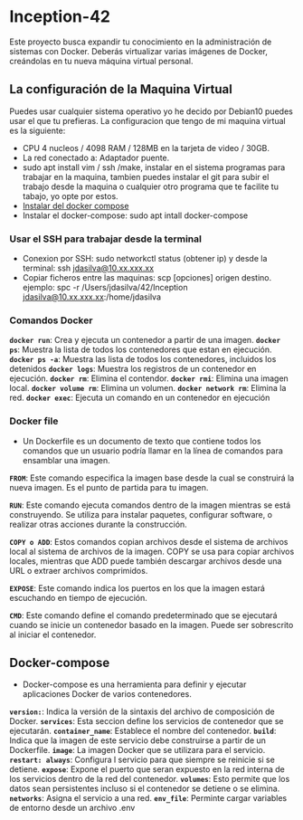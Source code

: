 
# Inception-42
Este proyecto busca expandir tu conocimiento en la administración de sistemas con Docker. Deberás virtualizar varias imágenes de Docker, creándolas en tu nueva máquina virtual personal.

## La configuración de la Maquina Virtual
Puedes usar cualquier sistema operativo yo he decido por Debian10 puedes usar el que tu prefieras.
La configuracion que tengo de mi maquina virtual es la siguiente:
- CPU 4 nucleos / 4098 RAM / 128MB en la tarjeta de video / 30GB.
- La red conectado a: Adaptador puente.
- sudo apt install vim / ssh /make, instalar en el sistema programas para trabajar en la maquina, tambien puedes instalar el git para subir el trabajo desde la maquina o cualquier otro programa que te facilite tu tabajo, yo opte por estos.
- [Instalar del docker compose](https://docs.docker.com/engine/install/debian/)
- Instalar el docker-compose: sudo apt intall docker-compose
### Usar el SSH para trabajar desde la terminal
- Conexion por SSH: sudo networkctl status (obtener ip) y desde la terminal: ssh jdasilva@10.xx.xxx.xx
- Copiar ficheros entre las maquinas: scp [opciones] origen destino. ejemplo: spc -r /Users/jdasilva/42/Inception jdasilva@10.xx.xxx.xx:/home/jdasilva

### Comandos Docker
**`docker run`**: Crea y ejecuta un contenedor a partir de una imagen.
**`docker ps`**: Muestra la lista de todos los contenedores que estan en ejecución.
**`docker ps -a`**: Muestra las lista de todos los contenedores, incluidos los detenidos 
**`docker logs`**: Muestra  los registros de un contenedor en ejecución.
**`docker rm`**: Elimina el contendor.
**`docker rmi`**: Elimina una imagen local.
**`docker volume rm`**: Elimina un volumen.
**`docker network rm`**: Elimina la red.
**`docker exec`**: Ejecuta un comando en un contenedor en ejecución

### Docker file
- Un Dockerfile es un documento de texto que contiene todos los comandos que un usuario podría llamar en la línea de comandos para ensamblar una imagen.

**`FROM`**: Este comando especifica la imagen base desde la cual se construirá la nueva imagen. Es el punto de partida para tu imagen.

**`RUN`**: Este comando ejecuta comandos dentro de la imagen mientras se está construyendo. Se utiliza para instalar paquetes, configurar software, o realizar otras acciones durante la construcción.

**`COPY o ADD`**: Estos comandos copian archivos desde el sistema de archivos local al sistema de archivos de la imagen. COPY se usa para copiar archivos locales, mientras que ADD puede también descargar archivos desde una URL o extraer archivos comprimidos.

**`EXPOSE`**: Este comando indica los puertos en los que la imagen estará escuchando en tiempo de ejecución.

**`CMD`**: Este comando define el comando predeterminado que se ejecutará cuando se inicie un contenedor basado en la imagen. Puede ser sobrescrito al iniciar el contenedor.


## Docker-compose
- Docker-compose es una herramienta para definir y ejecutar aplicaciones Docker de varios contenedores.

**`version:`**: Indica la versión de la sintaxis del archivo de composición de Docker.
**`services`**: Esta seccion define los servicios de contenedor que se ejecutarán.
**`container_name`**: Establece el nombre del contenedor.
**`build`**: Indica que la imagen de este servicio debe construirse a partir de un Dockerfile.
**`image`**: La imagen Docker que se utilizara para el servicio.
**`restart: always`**: Configura l servicio para que siempre se reinicie si se detiene.
**`expose`**: Expone el puerto que seran expuesto en la red interna de los servicios dentro de la red del contenedor.
**`volumes`**: Esto permite que los datos sean persistentes incluso si el contenedor se detiene o se elimina.
**`networks`**: Asigna el servicio a una red.
**`env_file`**: Perminte cargar variables de entorno desde un archivo .env

